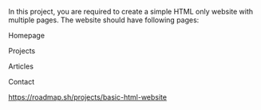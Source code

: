 In this project, you are required to create a simple HTML only website with multiple pages. The website should have following pages:

Homepage

Projects

Articles

Contact

https://roadmap.sh/projects/basic-html-website
